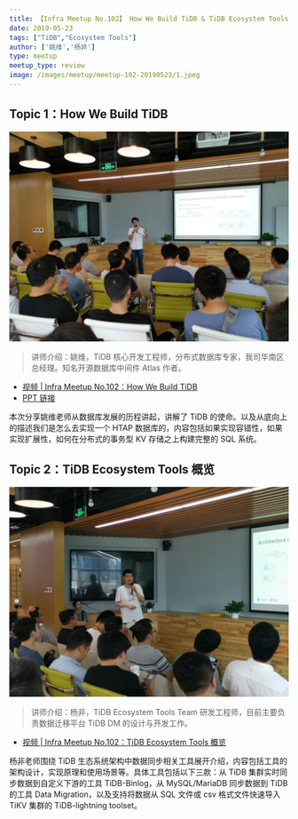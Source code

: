 ```yaml
---
title: 【Infra Meetup No.102】 How We Build TiDB & TiDB Ecosystem Tools 概览
date: 2019-05-23
tags: ["TiDB","Ecosystem Tools"]
author: ['姚维','杨非']
type: meetup
meetup_type: review
image: /images/meetup/meetup-102-20190523/1.jpeg
---
```


## Topic 1：How We Build TiDB

![](media/meetup-102-20190523/1.jpeg)

>讲师介绍：姚维，TiDB 核心开发工程师，分布式数据库专家，我司华南区总经理。知名开源数据库中间件 Atlas 作者。

+ [视频 | Infra Meetup No.102：How We Build TiDB](https://www.bilibili.com/video/av53229886/?p=1)
+ [PPT 链接](https://eyun.baidu.com/s/3eThrXPg)

本次分享姚维老师从数据库发展的历程讲起，讲解了 TiDB 的使命。以及从底向上的描述我们是怎么去实现一个 HTAP 数据库的，内容包括如果实现容错性，如果实现扩展性，如何在分布式的事务型 KV 存储之上构建完整的 SQL 系统。

## Topic 2：TiDB Ecosystem Tools 概览

![](media/meetup-102-20190523/2.jpeg)

>讲师介绍：杨非，TiDB Ecosystem Tools Team 研发工程师，目前主要负责数据迁移平台 TiDB DM 的设计与开发工作。

+ [视频 | Infra Meetup No.102：TiDB Ecosystem Tools 概览](https://www.bilibili.com/video/av53229886/?p=2)


杨非老师围绕 TiDB 生态系统架构中数据同步相关工具展开介绍，内容包括工具的架构设计，实现原理和使用场景等。具体工具包括以下三款：从 TiDB 集群实时同步数据到自定义下游的工具 TiDB-Binlog，从 MySQL/MariaDB 同步数据到 TiDB 的工具 Data Migration，以及支持将数据从 SQL 文件或 csv 格式文件快速导入 TiKV 集群的 TiDB-lightning toolset。
